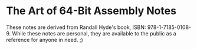 ﻿# The Art of 64-Bit Assembly Notes
These notes are derived from Randall Hyde's book, ISBN: 978-1-7185-0108-9. While these notes are personal, they are available to the public as a reference for anyone in need. ;)
